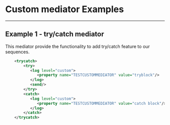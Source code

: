 # Custom mediator Examples
---------------------

## Example 1 - try/catch mediator

This mediator provide the functionality to add try/catch feature to our sequences.

```xml
	<trycatch>
	    <try>
	       <log level="custom">
	          <property name="TESTCUSTOMMEDIATOR" value="tryblock"/>
	       </log>
	       <send/>
	    </try>
	    <catch>
	       <log level="custom">
	          <property name="TESTCUSTOMMEDIATOR" value="catch block"/>
	       </log>
	    </catch>
	</trycatch>
```
 